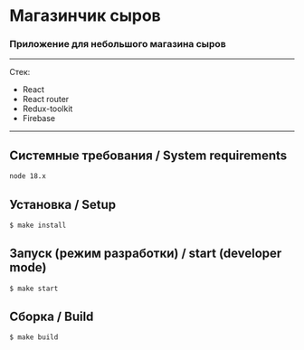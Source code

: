 # Магазинчик сыров

### Приложение для небольшого магазина сыров

---

Стек:

- React
- React router 
- Redux-toolkit 
- Firebase 
---

## Системные требования / System requirements

```sh
node 18.x
```

## Установка / Setup

```sh
$ make install
```

## Запуск (режим разработки) / start (developer mode)

```sh
$ make start
```

## Сборка / Build

```sh
$ make build
```
